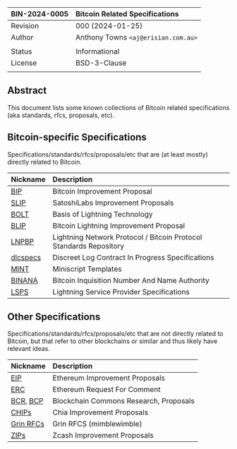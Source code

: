 | BIN-2024-0005 | Bitcoin Related Specifications
| :------------ | :-------
| Revision      | 000 (2024-01-25)
| Author        | Anthony Towns `<aj@erisian.com.au>`
| |
| Status        | Informational
| License       | BSD-3-Clause
| |

## Abstract

This document lists some known collections of Bitcoin related specifications (aka standards, rfcs, proposals, etc).

## Bitcoin-specific Specifications

Specifications/standards/rfcs/proposals/etc that are (at least mostly)
directly related to Bitcoin.

| Nickname   | Description
| :--------- | :-------
| [BIP]      | Bitcoin Improvement Proposal
| [SLIP]     | SatoshiLabs Improvement Proposals
| [BOLT]     | Basis of Lightning Technology
| [BLIP]     | Bitcoin Lightning Improvement Proposal
| [LNPBP]    | Lightning Network Protocol / Bitcoin Protocol Standards Repository
| [dlcspecs] | Discreet Log Contract In Progress Specifications
| [MINT]     | Miniscript Templates
| [BINANA]   | Bitcoin Inquisition Number And Name Authority
| [LSPS]     | Lightning Service Provider Specifications

[BINANA]: https://github.com/bitcoin-inquisition/binana/
[BIP]: https://github.com/bitcoin/bips
[BLIP]: https://github.com/lightning/blips
[BOLT]: https://github.com/lightning/bolts/blob/master/00-introduction.md
[dlcspecs]: https://github.com/discreetlogcontracts/dlcspecs/
[LNPBP]: https://github.com/LNP-BP/LNPBPs
[MINT]: https://github.com/Blockstream/miniscript-templates/
[SLIP]: https://github.com/satoshilabs/slips
[LSPS]: https://github.com/BitcoinAndLightningLayerSpecs/lsp

## Other Specifications

Specifications/standards/rfcs/proposals/etc that are not directly related
to Bitcoin, but that refer to other blockchains or similar and thus likely
have relevant ideas.

| Nickname     | Description
| :----------- | :-------
| [EIP]        | Ethereum Improvement Proposals
| [ERC]        | Ethereum Request For Comment
| [BCR], [BCP] | Blockchain Commons Research, Proposals
| [CHIPs]      | Chia Improvement Proposals
| [Grin RFCs]  | Grin RFCS (mimblewimble)
| [ZIPs]       | Zcash Improvement Proposals

[BCR]: https://github.com/BlockchainCommons/Research
[BCP]: https://github.com/BlockchainCommons/bcps
[CHIPs]: https://github.com/Chia-Network/chips/
[EIP]: https://eips.ethereum.org/
[ERC]: https://eips.ethereum.org/erc
[Grin RFCs]: https://github.com/mimblewimble/grin-rfcs
[ZIPs]: https://github.com/zcash/zips
